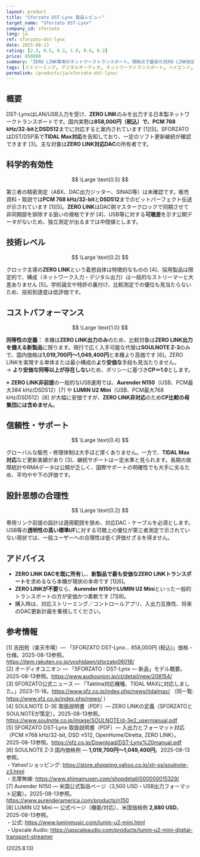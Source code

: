```yaml
---
layout: product
title: "Sforzato DST-Lynx 製品レビュー"
target_name: "Sforzato DST-Lynx"
company_id: sforzato
lang: ja
ref: sforzato-dst-lynx
date: 2025-08-13
rating: [2.3, 0.5, 0.2, 1.0, 0.4, 0.2]
price: 858000
summary: "ZERO LINK専用のネットワークトランスポート。現時点で最安のZERO LINK到達手段ですが、第三者測定が無く、エコシステムの狭さが実用性を制限します。"
tags: [ストリーミング, デジタルオーディオ, ネットワークトランスポート, ハイエンド, 日本]
permalink: /products/ja/sforzato-dst-lynx/
---
```

## 概要

DST-LynxはLAN/USB入力を受け、**ZERO LINK**のみを出力する日本製ネットワークトランスポートです。国内実勢は**858,000円（税込）**で、**PCM 768 kHz/32-bit**と**DSD512**までに対応すると案内されています [1][5]。SFORZATOはDST/DSP系で**TIDAL Max対応**を告知しており、一定のソフト更新継続が確認できます [3]。主な対象は**ZERO LINK対応DAC**の所有者です。

## 科学的有効性

$$ \Large \text{0.5} $$

第三者の精密測定（ABX、DAC出力ジッター、SINAD等）は未確認です。販売資料・取説では**PCM 768 kHz/32-bit**と**DSD512**までのビットパーフェクト伝送が示されています [1][5]。**ZERO LINK**はDAC側マスタークロックで同期させて非同期部を排除する狙いの規格ですが [4]、USB等に対する**可聴差**を示す公開データがないため、独立測定が出るまでは中間値とします。

## 技術レベル

$$ \Large \text{0.2} $$

クロック主導の**ZERO LINK**という着想自体は特徴的なものの [4]、採用製品は限定的で、構成（ネットワーク入力・デジタル出力）は一般的なストリーマーと大差ありません [5]。学術論文や特許の裏付け、比較測定での優位も見当たらないため、技術到達度は低評価です。

## コストパフォーマンス

$$ \Large \text{1.0} $$

**同等性の定義：** 本機は**ZERO LINK出力のみ**のため、比較対象は**ZERO LINK出力を備える新製品**に限ります。現行で広く入手可能な代替は**SOULNOTE Z-3**のみで、国内価格は**1,019,700円〜1,049,400円**と本機より高価です [6]。ZERO LINKを実現する単体または最小構成の**より安価な**手段も見当たりません。  
→ **より安価な同等以上が存在しない**ため、ポリシーに基づき**CP＝1.0**とします。

※ **ZERO LINK非前提**の一般的なUSB運用では、**Aurender N150**（USB、PCM最大384 kHz/DSD512）[7] や **LUMIN U2 Mini**（USB、PCM最大768 kHz/DSD512）[8] が大幅に安価ですが、**ZERO LINK非対応**のため**CP比較の母集団には含めません**。

## 信頼性・サポート

$$ \Large \text{0.4} $$

グローバルな販売・修理体制は大手ほど厚くありません。一方で、**TIDAL Max対応**など更新実績があり [3]、継続サポートは一定水準と見られます。長期の故障統計やRMAデータは公開が乏しく、国際サポートの明確性でも大手に劣るため、平均やや下の評価です。

## 設計思想の合理性

$$ \Large \text{0.2} $$

専用リンク前提の設計は適用範囲を狭め、対応DAC・ケーブルを必須とします。USB等の**透明性の高い標準I/F**に対する可聴上の優位が第三者測定で示されていない現状では、一般ユーザーへの合理性は低く評価せざるを得ません。

## アドバイス

- **ZERO LINK DACを既に所有**し、**新製品で最も安価なZERO LINKトランスポート**を求めるなら本機が現状の本命です [1][6]。  
- **ZERO LINKが不要**なら、**Aurender N150**や**LUMIN U2 Mini**といった一般的トランスポートの方が安価かつ柔軟です [7][8]。  
- 購入時は、対応ストリーミング／コントロールアプリ、入出力互換性、将来のDAC更新計画を重視してください。

## 参考情報

[1] 吉田苑（楽天市場）— 「SFORZATO DST-Lynx… 858,000円 (税込)」価格・仕様。2025-08-13参照。https://item.rakuten.co.jp/yoshidaen/sforzato06018/  
[2] オーディオユニオン — 「SFORZATO : DST-Lynx — 新品」モデル概要。2025-08-13参照。https://www.audiounion.jp/ct/detail/new/208154/  
[3] SFORZATO公式ニュース — 「Taktina対応機種、TIDAL MAXに対応しました。」2023-11-18。https://www.sfz.co.jp/index.php/news/tidalmax/ （同一覧: https://www.sfz.co.jp/index.php/news/ ）  
[4] SOULNOTE D-3E 取扱説明書（PDF）— ZERO LINKの定義（SFORZATOとSOULNOTEが策定）。2025-08-13参照。https://www.soulnote.co.jp/image/SOULNOTE/d-3e2_usermanual.pdf  
[5] SFORZATO DST-Lynx 取扱説明書（PDF）— 入出力とフォーマット対応（PCM ≤768 kHz/32-bit, DSD ≤512, OpenHome/Diretta, ZERO LINK）。2025-08-13参照。https://sfz.co.jp/Download/DST-Lynx%20manual.pdf  
[6] SOULNOTE Z-3 国内価格例 — **1,019,700円〜1,049,400円**。2025-08-13参照。  
・Yahoo!ショッピング: https://store.shopping.yahoo.co.jp/xlr-ss/soulnote-z3.html  
・志摩無線: https://www.shimamusen.com/shopdetail/000000015329/  
[7] Aurender N150 — 米国公式製品ページ（3,500 USD・USB出力フォーマット記載）。2025-08-13参照。https://www.aurenderamerica.com/products/n150  
[8] LUMIN U2 Mini — 公式ページ（機能/対応）、米国価格例 **2,880 USD**。2025-08-13参照。  
・公式: https://www.luminmusic.com/lumin-u2-mini.html  
・Upscale Audio: https://upscaleaudio.com/products/lumin-u2-mini-digital-transport-streamer

(2025.8.13)

